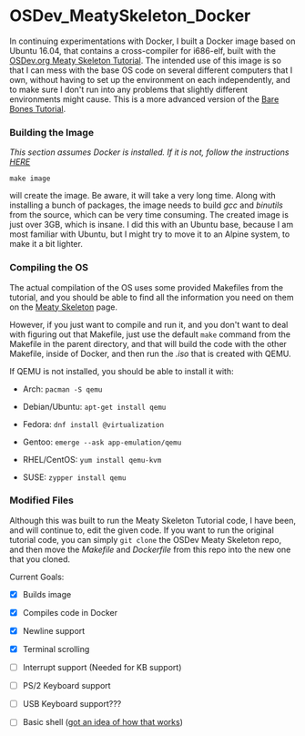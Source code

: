 # OSDev_MeatySkeleton_Docker

In continuing experimentations with Docker, I built a  Docker image based on Ubuntu 16.04, that
contains a cross-compiler for i686-elf, built with the [OSDev.org Meaty Skeleton Tutorial](http://wiki.osdev.org/Meaty_Skeleton).
The intended use of this image is so that I can mess with the base OS code on several different computers that I own,
without having to set up the environment on each independently, and to make sure I don't run into any problems that slightly
different environments might cause. This is a more advanced version of the 
[Bare Bones Tutorial](https://github.com/zachbrennan/OSDev_BareBones_Docker).

### Building the Image

*This section assumes Docker is installed. If it is not, follow
the instructions 
[HERE](https://docs.docker.com/engine/installation/)*

```
make image
```
will create the image. Be aware, it will take a very long time. Along with installing a bunch of packages, the image needs
to build *gcc* and *binutils* from the source, which can be very time consuming. The created image is just over 3GB,
which is insane. I did this with an Ubuntu base, because I am most familiar with Ubuntu, but I might try to move it 
to an Alpine system, to make it a bit lighter.

### Compiling the OS

The actual compilation of the OS uses some provided Makefiles from the tutorial, and you should be able to find
all the information you need on them on the [Meaty Skeleton](http://wiki.osdev.org/Meaty_Skeleton) page.

However, if you just want to compile and run it, and you don't want to deal with figuring out that Makefile, just use
the default ```make``` command from the Makefile in the parent directory, and that will build the code with the other
Makefile, inside of Docker, and then run the *.iso* that is created with QEMU.

If QEMU is not installed, you should be able to install it with:

* Arch: ```pacman -S qemu```

* Debian/Ubuntu: ```apt-get install qemu```

* Fedora: ```dnf install @virtualization```

* Gentoo: ```emerge --ask app-emulation/qemu```

* RHEL/CentOS: ```yum install qemu-kvm```

* SUSE: ```zypper install qemu```

### Modified Files

Although this was built to run the Meaty Skeleton Tutorial code, I have been, and will
continue to, edit the given code. If you want to run the original tutorial code,
you can simply ```git clone``` the OSDev Meaty Skeleton repo, and then move the *Makefile* and *Dockerfile*
from this repo into the new one that you cloned.

Current Goals:

- [x] Builds image

- [x] Compiles code in Docker

- [x] Newline support

- [x] Terminal scrolling

- [ ] Interrupt support (Needed for KB support)

- [ ] PS/2 Keyboard support

- [ ] USB Keyboard support???

- [ ] Basic shell ([got an idea of how that works](https://github.com/zachbrennan/shell))
